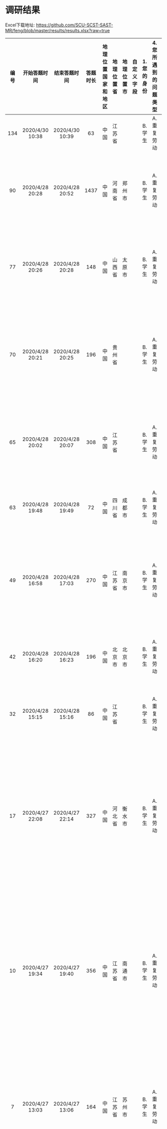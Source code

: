 # 调研结果

Excel下载地址: <https://github.com/SCU-SCST-SAST-MR/feng/blob/master/results/results.xlsx?raw=true>

编号|开始答题时间|结束答题时间|答题时长|地理位置国家和地区|地理位置省|地理位置市|自定义字段|1.您的身份|4.您所遇到的问题类型|5.工作问题描述（100字以内）|6.解决思路（选填）
 :-:|:-:|:-:|:-:|:-:|:-:|:-:|:-:|:-:|:-:|:-:|:-:
134|2020/4/30 10:38|2020/4/30 10:39|63|中国|江苏省|||B.学生|A.重复劳动|审批和签字|
90|2020/4/28 20:28|2020/4/28 20:52|1437|中国|河南省|郑州市||B.学生|A.重复劳动|核对发票时 上面的的有些信息填写不完整，需要拿回去填完整|
77|2020/4/28 20:26|2020/4/28 20:28|148|中国|山西省|太原市||B.学生|A.重复劳动|在审批假条和租借钥匙等方面，总是需要各种审批，需要来回跑|
70|2020/4/28 20:21|2020/4/28 20:25|196|中国|贵州省|||B.学生|A.重复劳动|每月收集团日活动材料重复简单的工作，需要进行大量接受邮件和文件重命名等工作。|我觉得可以利用脚本自动化将邮件附件整理为文件操作。
65|2020/4/28 20:02|2020/4/28 20:07|308|中国|江苏省|||B.学生|A.重复劳动|上交来的文件格式、内容等等方面存在问题较多，需要多次修改|提高学生干部的工作能力，强调相关重要细节，从根本解决问题
63|2020/4/28 19:48|2020/4/28 19:49|72|中国|四川省|成都市||B.学生|A.重复劳动|大量接受文件，电脑会很卡，也需要重命名|
49|2020/4/28 16:58|2020/4/28 17:03|270|中国|江苏省|南京市||B.学生|A.重复劳动|每月收集团日活动材料重复简单的工作，需要进行大量接受邮件和文件重命名|上交通知发文直接由团委汇总
42|2020/4/28 16:20|2020/4/28 16:23|196|中国|北京市|北京市||B.学生|A.重复劳动|每次提交的文件都需要层层审核，效率低，速度慢|自动纠错整理功能
32|2020/4/28 15:15|2020/4/28 15:16|86|中国|江苏省|||B.学生|A.重复劳动|邮箱接受竞赛报名表，再归类为Excel好累|
17|2020/4/27 22:08|2020/4/27 22:14|327|中国|河北省|衡水市||B.学生|A.重复劳动|每次摆摊都要考虑干事的时间，反复看课表和他们所在校区，很不方便|其实我也没啥解决办法，我觉得干事交图片是个bug，不如让他们交可改写的表或者有个统计的方式。。。。具体我也不知道啥方式
10|2020/4/27 19:34|2020/4/27 19:40|356|中国|江苏省|南通市||B.学生|A.重复劳动|收集报销的材料、双选会的材料，不管线上线下都要整理大量的文件，十分繁琐；在处理奖状和报销的事情时，工作量很大，重复劳动。|
7|2020/4/27 13:03|2020/4/27 13:06|164|中国|江苏省|苏州市||B.学生|A.重复劳动|每年收集暑期社会实践材料的时候重复简单的工作，需要进行大量接受邮件和文件重命名等工作。|
6|2020/4/27 11:53|2020/4/27 12:06|743|中国|江苏省|||B.学生|A.重复劳动|一些活动征集，评选时有大量核对信息的工作，过于繁杂，且人工有疏漏。但是因为登记信息和发放信息不完全一样难以直接利用工具。|工具能自动处理两个文件间信息的交互，能设置通过某一项的相同，将两个文件中同一个项目信息提取出来，并可以完成比对，查验，整合等功能。因为实际问题中，信息可能不完全一致（比如参与者名字排序不一，项目名字前后填写的微小差异），所以要有一定辨别能力，并根据事先设定的权重计算相似度，使用者可以设定相似度限值提取不合要求的内容查看。
4|2020/4/27 10:33|2020/4/27 10:35|148|中国|江苏省|南京市||B.学生|A.重复劳动|青年大学习截图收取麻烦，而且后期统计人数、姓名工作量大|自动收取截图、查重并删除重复值、统计各个班的提交情况、生成总表
3|2020/4/27 10:30|2020/4/27 10:33|192|中国|江苏省|||B.学生|A.重复劳动|很多提交的电脑问题都有现成的解决办法，能不能利用人工智能从数据库中自动匹配问题返回解决方案|
125|2020/4/30 9:41|2020/4/30 9:43|124|中国|江苏省|苏州市||B.学生|B.无纸化办公|干事信息如生日，课表需要反复查看对比|
123|2020/4/30 8:55|2020/4/30 8:59|239|中国|江苏省|常州市||B.学生|B.无纸化办公|统计学生在智慧树上的信息，需要一一选择|
117|2020/4/29 11:46|2020/4/29 11:52|351|中国|江苏省|||B.学生|B.无纸化办公|干事工作情况汇总|
116|2020/4/29 11:06|2020/4/29 11:07|81|中国|江苏省|苏州市||B.学生|B.无纸化办公|确定例会时间需要反复确认课表|
108|2020/4/29 1:21|2020/4/29 1:23|120|中国|广东省|广州市||B.学生|B.无纸化办公|办理活动打印宣传等|
106|2020/4/28 23:09|2020/4/28 23:14|274|中国|江苏省|苏州市||B.学生|B.无纸化办公|谈赞助签的合同都是纸质的，保存和整理不便，想传到线上又担心安全性问题。|不知道
104|2020/4/28 22:36|2020/4/28 22:39|176|中国|江苏省|苏州市||B.学生|B.无纸化办公|反复确定成员的上课时间|制作软件录入课表
100|2020/4/28 21:56|2020/4/28 22:00|237|中国|江苏省|苏州市||B.学生|B.无纸化办公|确定例会时间的时需要问每个人的课表才能确定时间|通过线上整合各成员课表筛选出最佳时间
87|2020/4/28 20:39|2020/4/28 20:43|258|中国|江苏省|||B.学生|B.无纸化办公|开例会需要反复确定每个人的课表|制作软件快速录入课表
83|2020/4/28 20:27|2020/4/28 20:34|434|中国|江苏省|苏州市||B.学生|B.无纸化办公|有时需要老师签字的时候，恰好碰到老师不在可能会耽误|
67|2020/4/28 20:17|2020/4/28 20:19|124|中国|江苏省|||B.学生|B.无纸化办公|每月整理组员档案，为活动筹办提供思路和人手|
47|2020/4/28 16:43|2020/4/28 16:46|175|中国|江苏省|苏州市||B.学生|B.无纸化办公|收集的文件往往需要大量的格式修改，重复性高。|发送填写文件时是否可以将格式固定化？
46|2020/4/28 16:39|2020/4/28 16:41|134|中国|山东省|潍坊市||B.学生|B.无纸化办公|部分工作无法完全无纸化|利用二维码将部分签到等无法达到无纸化的工作如签到等转为线上进行
43|2020/4/28 16:27|2020/4/28 16:28|82|中国|江苏省|南京市||B.学生|B.无纸化办公|确定例会时间的时需要反复查看每个人的课表，确定时间比较麻烦。|
28|2020/4/28 14:24|2020/4/28 14:33|498|中国|江苏省|南京市||B.学生|B.无纸化办公|现在需要从一堆申报表word中抽取部分信息，建立excel，如何一键生成excel文件|excel预先设置需要的信息标题，识别word中的标题，提取所需内容，并且复制粘贴到excel中
11|2020/4/27 21:38|2020/4/27 21:40|92|中国|江苏省|||B.学生|B.无纸化办公|发布任务被复读打断|可不可以有个专门的小系统进行任务发布和任务提交
131|2020/4/30 10:18|2020/4/30 10:23|290|中国|江苏省|南通市||B.学生|C.文件收集|每次赛事需要收集大量的申请或者结项材料，首先是从邮箱一个一个下载文件很麻烦，起次有些参赛人员并不按规定进行文件命名之类的操作，给整理工作增加了很多困难；|
115|2020/4/29 10:00|2020/4/29 10:05|298|中国|甘肃省|||B.学生|C.文件收集|收集材料具有一定的沟通延迟，以及在每月收集材料时，总有部分材料丢失|利用一个全流程化的app或小程序，将各个部门活动从准备，到完结的各类材料，中间各个部分，由各个部门在活动中进行填写上传，保证材料收集的即时性，还可以由组织内成员通过程序查看
114|2020/4/29 9:57|2020/4/29 9:59|160|中国|江苏省|南通市||B.学生|C.文件收集|每次活动收集材料，文件提交时经常需要大量重命名|利用脚本自动化将文件重命名
110|2020/4/29 9:34|2020/4/29 9:35|97|中国|河南省|漯河市||B.学生|C.文件收集|文件命名复杂|
107|2020/4/29 0:20|2020/4/29 0:22|125|中国|江苏省|南京市||B.学生|C.文件收集|每次活动文件收集与通知发文有差别，干事们不能很明确地找出通知发文中明确的指示。|目前还没有，非常抱歉
102|2020/4/28 22:16|2020/4/28 22:19|189|中国|江苏省|||B.学生|C.文件收集|整理接受文件时候需要文件重命名，重复而繁琐。|
98|2020/4/28 21:47|2020/4/28 21:54|444|中国|山西省|||B.学生|C.文件收集|在进行某项活动收集信息时，需要大量接收邮件。例如拟定暑期社会实践表彰的通知时，需要详细的受表彰个人及团队的信息 。|
91|2020/4/28 21:17|2020/4/28 21:19|109|中国|江苏省|||B.学生|C.文件收集|会收到很多不符合规范的文件，需要二次收入，增大工作量。|
81|2020/4/28 20:29|2020/4/28 20:31|157|中国|山西省|临汾市||B.学生|C.文件收集|有时需要有规律的整合大量学生信息，但会出现信息更新不及时的情况导致错误填写信息|每月定期及时更新收集成员信息，确保信息时效性
80|2020/4/28 20:22|2020/4/28 20:30|496|中国|江苏省|||B.学生|C.文件收集|每次活动需收集大量名单，并且会有重复的文件发送，也会有一些临时需要变更的文件，及时的借教室，来解决问题|可以将问题归类，交由专人负责，没人负责一个项目，在接受文件时分类，避免杂乱无章，备有两套解决方案，及时处理发生的问题，不能拖拉。
72|2020/4/28 20:20|2020/4/28 20:26|340|中国|山西省|临汾市||B.学生|C.文件收集|大量的学生信息需要有规律的整合，有时会出现信息更新不及时导致信息填写错误的问题|每月定期更新学生联系方式等信息
69|2020/4/28 20:21|2020/4/28 20:24|147|中国|江苏省|淮安市||B.学生|C.文件收集|文件管理不集中，分布散且杂乱|专门设定相关人员操作
61|2020/4/28 18:45|2020/4/28 18:47|144|中国|河北省|||B.学生|C.文件收集|收集材料经常出现同学们不看通知内容需要一遍又一遍修改格式等工作|细化通知，在通知内容重点处标红
60|2020/4/28 18:42|2020/4/28 18:45|137|中国|山西省|阳泉市||B.学生|C.文件收集|收集大量纸质及电子文件，还要经常逐个人发通知|
55|2020/4/28 18:15|2020/4/28 18:17|112|中国|江苏省|||B.学生|C.文件收集|需要人工录入大量邮件信息|
48|2020/4/28 16:42|2020/4/28 16:47|321|中国|安徽省|安庆市||B.学生|C.文件收集|与其他人的材料交接比较繁琐|
36|2020/4/28 16:04|2020/4/28 16:07|142|中国|河南省|||B.学生|C.文件收集|每次活动都要找人收集材料，效率低，波折多。|
35|2020/4/28 16:04|2020/4/28 16:07|133|中国|江苏省|盐城市||B.学生|C.文件收集|其他学生发送相关科研项目前后跨度时间大，而且可能会根据要求前后多次修改，整理文件时容易出错。|
34|2020/4/28 15:22|2020/4/28 15:24|117|中国|江苏省|||B.学生|C.文件收集|邮件整理分类命名|利用脚本自动化将邮件附件整理为文件操作
30|2020/4/28 14:42|2020/4/28 14:50|462|中国|江苏省|南京市||B.学生|C.文件收集|有时需要收集学联各中心信息的excel文件|腾讯共享文件收集
29|2020/4/28 14:33|2020/4/28 14:37|245|中国|山东省|烟台市||B.学生|C.文件收集|文件材料收集频繁。纸质开会签到表人已到但漏签行为比较多。|
23|2020/4/27 23:14|2020/4/27 23:18|220|中国|江苏省|南京市||B.学生|C.文件收集|班委常常重复收集如身份证号手机号等信息，但是通过qq微信收集此类信息存在泄露的风险|利用校园网建立专属安全通道，安全app，收集学生的个人信息
21|2020/4/27 22:55|2020/4/27 22:58|176|中国|江苏省|镇江市||B.学生|C.文件收集|收集各学院团队材料重复简单的工作，需要反复查看邮件情况和进行excel复制粘贴的统计工作。|暂无
19|2020/4/27 22:28|2020/4/27 22:31|167|中国|江苏省|苏州市||B.学生|C.文件收集|每周收集青年大学习截图。|
15|2020/4/27 21:45|2020/4/27 21:48|166|中国|山西省|||B.学生|C.文件收集|收集大家的课表进行排班，能不能有小程序自动识别大家的空闲时间，进行值班安排|
13|2020/4/27 21:38|2020/4/27 21:41|165|中国|江苏省|无锡市||B.学生|C.文件收集|虽然说有很多群共享文档的使用，在招新初期各种文件的轰炸和信息的收集、还是很容易造成混乱和缺失；另一方面，线上沟通其实也存在部分问题，很多时候无法确保所有人都在线并通知到位|除了进一步开发群功能和共享文档，我认为还可以在各个学生组织内部形成统一的可以沿用的智能填表系统，可能一时难以操作，但规范化也可以节省不少时间
12|2020/4/27 21:36|2020/4/27 21:40|277|中国|江苏省|南通市||A.教师|C.文件收集|每个学期需要收集整个科协的课表、个人信息等各种信息，这需要每个部门收集自己的小干事的信息，整理后再交由办公室汇总，这之间需要大量的无意义劳动，信息需要经由多层人的转交|可以尝试微信小程序，或者搭建一个数据库登入系统，一个信息录入网站等方式建立一个信息收集系统，由小干事自己将信息填入该系统，由计算机自动整理汇总.
9|2020/4/27 19:28|2020/4/27 19:33|315|中国|江苏省|南京市||B.学生|C.文件收集|文件收集很难及时收齐，需要多次提醒|可以设计一个群收集小程序，每个成员需要及时上交相关文件，否则会收到qq提醒
8|2020/4/27 19:18|2020/4/27 19:20|134|中国|北京市|北京市||B.学生|C.文件收集|院科协配合程度不够，材料收集提醒两次依旧会发生迟交的现象|
1|2020/4/27 10:29|2020/4/27 10:30|84|中国|江苏省|||B.学生|C.文件收集|每周工作总结需要人工催收和整理|利用QQ机器人自动收集修改命名
133|2020/4/30 10:33|2020/4/30 10:36|147|中国|江苏省|连云港市||B.学生|D.电脑文件处理|PDF格式文件有时无法打印，转word打印后排版较混乱|
111|2020/4/29 9:35|2020/4/29 9:39|221|中国|内蒙古自治区|包头市||B.学生|D.电脑文件处理|在收集整理材料时是大量的重复劳动，会耗费很长时间|希望可以有程序能够帮忙自动进行文件处理并在需要的时候可以列出表格
94|2020/4/28 21:19|2020/4/28 21:25|375|中国|重庆市|重庆市||B.学生|D.电脑文件处理|多人合作处理同样文件 效率不高|
88|2020/4/28 20:46|2020/4/28 20:48|112|中国|江苏省|南京市||B.学生|D.电脑文件处理|根据活动相关主题制作海报|
76|2020/4/28 20:22|2020/4/28 20:28|348|中国|江苏省|苏州市||B.学生|D.电脑文件处理|每次科协活动的各项文件过多。需要进行很多的前期文件制作和后期文件归纳。|利用脚本进行文件操作。
68|2020/4/28 20:20|2020/4/28 20:21|78|中国|江苏省|苏州市||B.学生|D.电脑文件处理|同学们接收通知不及时|
59|2020/4/28 18:40|2020/4/28 18:43|132|中国|江苏省|||B.学生|D.电脑文件处理|各类文件命名与格式不规范 浪费大量时间重新整理|
57|2020/4/28 18:20|2020/4/28 18:23|211|中国|江苏省|苏州市||B.学生|D.电脑文件处理|伴手礼及讲座消息等变动时，策划方案需要一起变动，每次变动的文件传来传去很麻烦，占用内存|
51|2020/4/28 17:17|2020/4/28 17:19|162|中国|山东省|||B.学生|D.电脑文件处理|电脑文件需要修改整理，有的文件要每周提交，繁琐，无实际价值|
50|2020/4/28 17:11|2020/4/28 17:18|428|中国|浙江省|||B.学生|D.电脑文件处理|收集科研项目相关材料与表格，还需检查格式与重要内容是否有误|编写程序大批量整理文件，自动校验格式和设定内容
31|2020/4/28 15:03|2020/4/28 15:04|53|中国|山西省|吕梁市||B.学生|D.电脑文件处理|文件整理|自动整理
2|2020/4/27 10:26|2020/4/27 10:31|303|中国|江苏省|镇江市||B.学生|D.电脑文件处理|文件材料审核需要大量的进行查重工作，以往通常是，运用手工查重的方式来降低金钱成本，任务太重了|希望能有个工具输入进去文字就可以免费查重，重点是免费
132|2020/4/30 10:02|2020/4/30 10:30|1675|中国|江苏省|||B.学生|E.线上平台沟通|线上沟通不畅，导致接收者无法很好理解|暂无
129|2020/4/30 9:46|2020/4/30 9:51|272|中国|江苏省|||B.学生|E.线上平台沟通|负责活动的安排等问题，或者收集活动相关资料。|
126|2020/4/30 9:41|2020/4/30 9:44|199|日本||||B.学生|E.线上平台沟通|目前活动策划报名一直是由各部部长向本部门干事征集，再同意报给负责该部门的部长。工作效率比较低|
124|2020/4/30 9:40|2020/4/30 9:42|131|中国|江苏省|泰州市||B.学生|E.线上平台沟通|线上交流协调很困难，容易引起歧义，导致问题。|
120|2020/4/29 18:47|2020/4/29 18:48|86|中国|四川省|||B.学生|E.线上平台沟通|线上通知 效率不高|无
113|2020/4/29 9:57|2020/4/29 9:58|49|中国|江苏省|||B.学生|E.线上平台沟通|每月收集有关学院的竞赛项目相关资料|
112|2020/4/29 9:43|2020/4/29 9:46|166|中国|江苏省|苏州市||B.学生|E.线上平台沟通|各班课程安排不同，寻找大家都有空的时间较为困难|
105|2020/4/28 23:00|2020/4/28 23:09|539|中国|江苏省|||B.学生|E.线上平台沟通|学校的暑期社会实践活动等相关活动的组织，实践，收集，评比；组织内部团建，组织的相关活动的工作人员。|把问题简单化，减少人工，多搭建一对一的交流和文件传输
62|2020/4/28 19:22|2020/4/28 19:26|268|中国|甘肃省|兰州市||B.学生|E.线上平台沟通|与老师同学沟通不便，难以很好地解决问题|
58|2020/4/28 18:23|2020/4/28 18:26|189|中国|甘肃省|||B.学生|E.线上平台沟通|线上沟通效率低，关于讲座比赛形式及其他要求需要反复说|
56|2020/4/28 18:17|2020/4/28 18:18|90|中国|江苏省|淮安市||B.学生|E.线上平台沟通|部门间沟通不便|
54|2020/4/28 17:52|2020/4/28 17:56|230|中国|江苏省|镇江市||B.学生|E.线上平台沟通|现在有的返校有的没返校，要办线上讲座就需要露脸，有的东西得拍实物而非ppt，有没有通过手机软件把手机拍到的画面作为视频输入让腾讯会议能高清输出的功能软件啊|手机软件拍摄传输数据给电脑端，电脑端输出视频到腾讯会议
41|2020/4/28 16:18|2020/4/28 16:21|215|中国|黑龙江省|||B.学生|E.线上平台沟通|在与干事或部长，理事层沟通时，理解内容不一样，易出岔子|无
39|2020/4/28 16:15|2020/4/28 16:18|170|中国|江苏省|||B.学生|E.线上平台沟通|制作海报时，要与提交的一方沟通比较麻烦，然后要求也不能及时的领会|能够实现屏幕共享的APP，并通过视频来进行指导
38|2020/4/28 16:12|2020/4/28 16:15|149|中国|江苏省|连云港市||B.学生|E.线上平台沟通|工作周期长，常常忘记ddl。|
27|2020/4/28 13:40|2020/4/28 13:48|470|中国|江苏省|南通市||B.学生|E.线上平台沟通|部门之间、每一级之间消息流通不通畅，需要进行大量重复对话。而且上一级的学生工作经验传给下一级时容易出现疏漏，导致仍然需要向学长学姐进行大量咨询。将工作经验以及注意点编辑共享文件。但是目前我们采用石墨文档或者腾讯文档都存在着系统不流畅的问题。并且各部门无法自觉填写，需要理事长提醒，有没有可以设置以事件为节点的提醒，提醒部长及时进行工作总结以及信息交流的方式？|
26|2020/4/28 13:43|2020/4/28 13:46|165|中国|湖南省|长沙市||B.学生|E.线上平台沟通|疫情在家每个人时间安排不同，然后线上也不太好沟通，开例会就很困难|如果没有什么特别重要的事情例会就不开了吧。可以适当减少开会的次数。不必记录在案。
24|2020/4/27 23:50|2020/4/27 23:52|113|中国|福建省|福州市||B.学生|E.线上平台沟通|收到邮件有时并没有自动转发到部长个人邮箱，有时会遗漏。|可以单独通过QQ发一份给相应分管部长
22|2020/4/27 23:05|2020/4/27 23:09|238|中国|江苏省|镇江市||B.学生|E.线上平台沟通|双选会的话平常是大家有个表，自己去某个教室去找团队，团队面试，现在线上如果是会议的形式，没法及时跟进团队，不知道哪个房间面试人数多少，排队很耗时，时间利用效率低|有没有像qq游戏大厅打麻将那样就能显示哪一桌多少人在排队啊这样的会议系统啊
20|2020/4/27 22:38|2020/4/27 22:42|275|中国|江苏省|||B.学生|E.线上平台沟通|来报修的同学本身因为设备出了问题，情绪会比较焦急，尤其是对电子设备平时了解不多的同学，可能不能和我们说明清楚情况，进而对后续的维修工作造成一定麻烦。|我想可否做一个小程序或教程贴列举常见的问题，帮助保修的同学快速根据我们给出的图文来确定自己要反馈的问题
16|2020/4/27 21:49|2020/4/27 21:57|522|中国|福建省|厦门市||B.学生|E.线上平台沟通|图文经常遗漏预约单 因为当前采用邮箱模式 与其他部门沟通低效|暂无
5|2020/4/27 10:36|2020/4/27 10:37|70|中国|湖南省|||B.学生|E.线上平台沟通|疫情期间，很多时候线上没法解决电脑维修问题|
128|2020/4/30 9:44|2020/4/30 9:46|103|中国|江苏省|苏州市||A.教师|F.其他|每次活动都要统计学生是否有空，确定时间繁琐|
103|2020/4/28 22:27|2020/4/28 22:37|636|中国|江西省|南昌市||B.学生|F.其他|在群里发布任务时大量回复“收到”刷屏，容易导致成员漏看消息。|
86|2020/4/28 20:36|2020/4/28 20:39|192|中国|江苏省|||B.学生|F.其他|搞活动时去帮忙，平时制作海报、剪剪视频什么的|无
79|2020/4/28 20:25|2020/4/28 20:30|306|中国|江苏省|||B.学生|F.其他|每次需要做重复修改|无
45|2020/4/28 16:38|2020/4/28 16:40|110|中国|山西省|||B.学生|F.其他|举办活动时资料收集较慢。|
44|2020/4/28 16:24|2020/4/28 16:29|247|中国|江苏省|||B.学生|F.其他|组织比赛时，分数收集及计算，数量大又多|
37|2020/4/28 16:10|2020/4/28 16:13|168|中国|江苏省|南通市||B.学生|F.其他|每次活动需要多次发送邮件和信息确认是否到场|
18|2020/4/27 22:28|2020/4/27 22:30|153|中国|江苏省|无锡市||B.学生|F.其他|去凌云楼提交材料或办理事务时，有时会遇到老师因事外出|建议采用线下办事网上预约模式，或者在线显示该办公室是否有办事人员（就和空闲教室系统类似）
